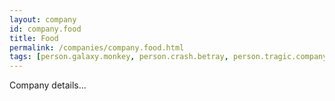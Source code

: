 ```yaml
---
layout: company
id: company.food
title: Food
permalink: /companies/company.food.html
tags: [person.galaxy.monkey, person.crash.betray, person.tragic.company, person.bitter.famous, person.horn.swear, person.woman.carry, person.cushion.pipe, person.copper.super, person.zoo.capable, person.caution.win]
---
```


Company details...